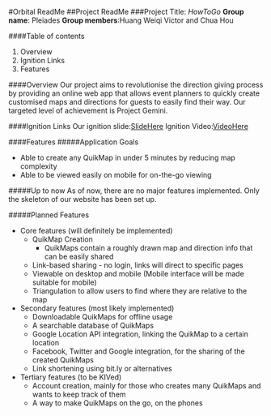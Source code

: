 #Orbital ReadMe
##Project ReadMe
###Project Title: _HowToGo_
**Group name**: Pleiades
**Group members**:Huang Weiqi Victor and Chua Hou

####Table of contents
1. Overview
2. Ignition Links
3. Features

####Overview
Our project aims to revolutionise the direction giving process by providing an online web app that allows event planners to quickly create customised maps and directions for guests to easily find their way. Our targeted level of achievement is Project Gemini.

####Ignition Links
Our ignition slide:[SlideHere](http://puu.sh/i7TQv/c23bc5939d.png)
Ignition Video:[VideoHere](https://www.youtube.com/watch?v=QKuLLNVGvow)

####Features
#####Application Goals
* Able to create any QuikMap in under 5 minutes by reducing map complexity
* Able to be viewed easily on mobile for on-the-go viewing

#####Up to now
As of now, there are no major features implemented. Only the skeleton of our website has been set up.

#####Planned Features
* Core features (will definitely be implemented)
	* QuikMap Creation
		* QuikMaps contain a roughly drawn map and direction info that can be easily shared
	* Link-based sharing - no login, links will direct to specific pages
	* Viewable on desktop and mobile (Mobile interface will be made suitable for mobile)
	* Triangulation to allow users to find where they are relative to the map
* Secondary features (most likely implemented)
	* Downloadable QuikMaps for offline usage
	* A searchable database of QuikMaps
	* Google Location API integration, linking the QuikMap to a certain location
	* Facebook, Twitter and Google integration, for the sharing of the created QuikMaps
	* Link shortening using bit.ly or alternatives
* Tertiary features (to be KIVed)
	* Account creation, mainly for those who creates many QuikMaps and wants to keep track of them
	* A way to make QuikMaps on the go, on the phones